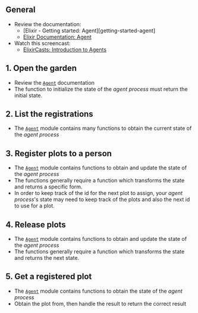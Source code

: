## General

- Review the documentation:
  - [Elixir - Getting started: Agent][getting-started-agent]
  - [Elixir Documentation: Agent][elixir-doc-agent]
- Watch this screencast:
  - [ElixirCasts: Introduction to Agents][elixircasts-agent]

## 1. Open the garden

- Review the [`Agent`][elixir-doc-agent] documentation
- The function to initialize the state of the _agent process_ must return the initial state.

## 2. List the registrations

- The [`Agent`][elixir-doc-agent] module contains many functions to obtain the current state of the _agent process_

## 3. Register plots to a person

- The [`Agent`][elixir-doc-agent] module contains functions to obtain and update the state of the _agent process_
- The functions generally require a function which transforms the state and returns a specific form.
- In order to keep track of the id for the next plot to assign, your _agent process_'s state may need to keep track of the plots and also the next id to use for a plot.

## 4. Release plots

- The [`Agent`][elixir-doc-agent] module contains functions to obtain and update the state of the _agent process_
- The functions generally require a function which transforms the state and returns the next state.

## 5. Get a registered plot

- The [`Agent`][elixir-doc-agent] module contains functions to obtain the state of the _agent process_
- Obtain the plot from, then handle the result to return the correct result

[elixircasts-agent]: https://elixircasts.io/intro-to-agents
[elixir-doc-agent]: https://hexdocs.pm/elixir/Agent.html
[getting-started-structs]: https://elixir-lang.org/getting-started/structs.html
[getting-started-elixir]: https://elixir-lang.org/getting-started/mix-otp/agent.html
